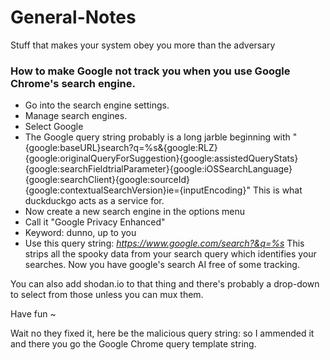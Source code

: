 # General-Notes
Stuff that makes your system obey you more than the adversary

### How to make Google not track you when you use Google Chrome's search engine.
* Go into the search engine settings.
* Manage search engines.
* Select Google
* The Google query string probably is a long jarble beginning with "{google:baseURL}search?q=%s&{google:RLZ}{google:originalQueryForSuggestion}{google:assistedQueryStats}{google:searchFieldtrialParameter}{google:iOSSearchLanguage}{google:searchClient}{google:sourceId}{google:contextualSearchVersion}ie={inputEncoding}" This is what duckduckgo acts as a service for.
* Now create a new search engine in the options menu
* Call it "Google Privacy Enhanced"
* Keyword: dunno, up to you
* Use this query string: *https://www.google.com/search?&q=%s*
This strips all the spooky data from your search query which identifies your searches. Now you have google's search AI free of some tracking.

You can also add shodan.io to that thing and there's probably a drop-down to select from those unless you can mux them.

Have fun ~

Wait no they fixed it, here be the malicious query string:
so I ammended it and there you go the Google Chrome query template string.
